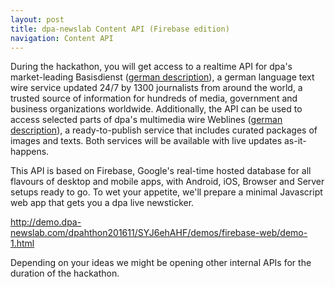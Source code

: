 ```yaml
---
layout: post
title: dpa-newslab Content API (Firebase edition)
navigation: Content API
---
```


During the hackathon, you will get access to a realtime API for dpa's market-leading Basisdienst ([german description](https://www.dpa.com/de/produkte-services/text/basisdienst/)), a german language text wire service updated 24/7 by 1300 journalists from around the world, a trusted source of information for hundreds of media, government and business organizations worldwide. Additionally, the API can be used to access selected parts of dpa's multimedia wire Weblines ([german
description](https://www.dpa.com/de/produkte-services/text/weblines/)), a ready-to-publish service that includes curated packages of images and texts.
Both services will be available with live updates as-it-happens.

This API is based on <a hef="https://firebase.google.com/">Firebase</a>, Google's real-time hosted database for all flavours of desktop and mobile apps, with Android, iOS, Browser and Server setups ready to go. To wet your appetite, we'll prepare a minimal Javascript web app that gets you a dpa live newsticker. 

<http://demo.dpa-newslab.com/dpahthon201611/SYJ6ehAHF/demos/firebase-web/demo-1.html>

Depending on your ideas we might be opening other internal APIs for the duration of the hackathon. 
